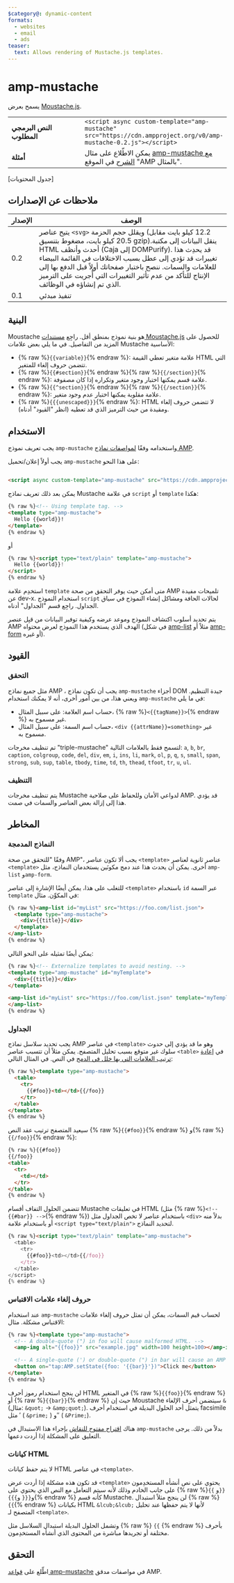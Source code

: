 ```yaml
---
$category@: dynamic-content
formats:
  - websites
  - email
  - ads
teaser:
  text: Allows rendering of Mustache.js templates.
---
```




<!--
       Copyright 2016 The AMP HTML Authors. All Rights Reserved.

       Licensed under the Apache License, Version 2.0 (the "License");
     you may not use this file except in compliance with the License.
     You may obtain a copy of the License at

     http://www.apache.org/licenses/LICENSE-2.0

     Unless required by applicable law or agreed to in writing, software
     distributed under the License is distributed on an "AS-IS" BASIS,
     WITHOUT WARRANTIES OR CONDITIONS OF ANY KIND, either express or implied.
     See the License for the specific language governing permissions and
     limitations under the License.
-->

# amp-mustache

يسمح بعرض [Moustache.js](https://github.com/janl/mustache.js/).

<table>
  <tr>
    <td width="40%"><strong>النص البرمجي المطلوب</strong></td>
    <td>
      <div>
        <code>&lt;script async custom-template="amp-mustache" src="https://cdn.ampproject.org/v0/amp-mustache-0.2.js"&gt;&lt;/script&gt;</code>
      </div>
    </td>
  </tr>
  <tr>
    <td width="40%"><strong>أمثلة</strong></td>
    <td>يمكن الاطّلاع على مثال <a href="https://ampbyexample.com/components/amp-mustache/">amp-mustache مع الشرح</a> في الموقع "AMP بالمثال".</td>
  </tr>
</table>

[جدول المحتويات]

## ملاحظات عن الإصدارات

| الإصدار | الوصف |
|-------|-----|
| 0.2 | يتيح عناصر `<svg>` ويقلل حجم الحزمة (12.2 كيلو بايت مقابل 20.5 كيلو بايت، مضغوط بتنسيق gzip).ينقل البيانات إلى مكتبة HTML أحدث وأنظف (Caja إلى DOMPurify). قد يحدِث هذا تغييرات قد تؤدي إلى عطل بسبب الاختلافات في القائمة البيضاء للعلامات والسمات. ننصح باختبار صفحاتك أولاً قبل الدفع بها إلى الإنتاج للتأكد من عدم تأثير التغييرات التي أُجريت على الترميز الذي تم إنشاؤه في الوظائف. |
| 0.1 | تنفيذ مبدئي |

## البنية

Moustache هو بنية نموذج بمنطق أقل. راجِع [مستندات Moustache.js](https://github.com/janl/mustache.js/) للحصول على المزيد من التفاصيل. في ما يلي بعض علامات Mustache الأساسية:

* {% raw %}`{{variable}}`{% endraw %}: علامة متغير تعطي القيمة HTML التي تتضمن حروف إلغاء للمتغير.
* {% raw %}`{{#section}}`{% endraw %}{% raw %}`{{/section}}`{% endraw %}: علامة قسم يمكنها اختبار وجود متغير وتكراره إذا كان مصفوفة.
* {% raw %}`{{^section}}`{% endraw %}{% raw %}`{{/section}}`{% endraw %}: علامة مقلوبة يمكنها اختبار عدم وجود متغير.
* {% raw %}`{{{unescaped}}}`{% endraw %}: HTML لا تتضمن حروف إلغاء ومقيدة من حيث الترميز الذي قد تعطيه (انظر "القيود" أدناه).

## الاستخدام

يجب تعريف نموذج `amp-mustache` واستخدامه وفقًا [لمواصفات نماذج AMP](../../spec/amp-html-templates.md).

يجب أولاً إعلان/تحميل `amp-mustache` على هذا النحو:

```html

<script async custom-template="amp-mustache" src="https://cdn.ampproject.org/v0/amp-mustache-0.2.js"></script>
```

يمكن بعد ذلك تعريف نماذج Mustache في علامة `script` أو `template` هكذا:

```html
{% raw %}<!-- Using template tag. -->
<template type="amp-mustache">
  Hello {{world}}!
</template>
{% endraw %}
```
أو

<!-- Using script tag. -->
```html
{% raw %}<script type="text/plain" template="amp-mustache">
  Hello {{world}}!
</script>
{% endraw %}
```

استخدِم علامة `template` متى أمكن حيث يوفر التحقق من صحة AMP تلميحات مفيدة عن dev-x. استخدام النموذج `script` لحالات الحافة ومشاكل إنشاء النموذج في سياق الجداول. راجِع قسم "الجداول" أدناه.

يتم تحديد أسلوب اكتشاف النموذج وموعد عرضه وكيفية توفير البيانات من قبِل عنصر AMP الهدف الذي يستخدم هذا النموذج لعرض محتواه (في شكل [amp-list](../amp-list/amp-list.md) مثلاً أو [amp-form](../amp-form/amp-form.md) أو غيره).

## القيود

### التحقق

مثل جميع نماذج AMP ، يجب أن تكون نماذج `amp-mustache` أجزاء DOM جيدة التنظيم. ويعني هذا، من بين أمور أخرى، أنه لا يمكنك استخدام `amp-mustache` في ما يلي:

* حساب اسم العلامة: على سبيل المثال، {% raw %}`<{{tagName}}>`{% endraw %} غير مسموح به.
* حساب اسم السمة: على سبيل المثال، `<div {{attrName}}=something>` غير مسموح به.

تم تنظيف مخرجات "triple-mustache" لتسمح فقط بالعلامات التالية: `a`, `b`, `br`, `caption`, `colgroup`, `code`, `del`, `div`, `em`, `i`, `ins`, `li`, `mark`, `ol`, `p`, `q`, `s`, `small`, `span`, `strong`, `sub`, `sup`, `table`, `tbody`, `time`, `td`, `th`, `thead`, `tfoot`, `tr`, `u`, `ul`.

### التنظيف

يتم تنظيف مخرجات Mustache لدواعي الأمان وللحفاظ على صلاحية AMP. قد يؤدي هذا إلى إزالة بعض العناصر والسمات في صمت.

## المخاطر

### النماذج المدمجة

وفقًا "للتحقق من صحة AMP"، يجب ألا تكون عناصر `<template>` عناصر ثانوية لعناصر `<template>` أخرى. يمكن أن يحدث هذا عند دمج مكونَين يستخدمان النماذج، مثل `amp-list` و`amp-form`.

للتغلب على هذا، يمكن أيضًا الإشارة إلى عناصر `<template>` باستخدام `id` عبر السمة `template` في المكوِّن. مثال:

```html
{% raw %}<amp-list id="myList" src="https://foo.com/list.json">
  <template type="amp-mustache">
    <div>{{title}}</div>
  </template>
</amp-list>
{% endraw %}
```

يمكن أيضًا تمثيله على النحو التالي:

```html
{% raw %}<!-- Externalize templates to avoid nesting. -->
<template type="amp-mustache" id="myTemplate">
  <div>{{title}}</div>
</template>

<amp-list id="myList" src="https://foo.com/list.json" template="myTemplate">
</amp-list>
{% endraw %}
```

### الجداول

يجب تحديد سلاسل نماذج AMP في عناصر `<template>` وهو ما قد يؤدي إلى حدوث سلوك غير متوقع بسبب تحليل المتصفح. يمكن مثلاً أن تتسبب عناصر `<table>` في [إعادة ترتيب العلامات التي بها خلل في الدمج](https://www.w3.org/TR/html5/syntax.html#unexpected-markup-in-tables) في النص. في المثال التالي:

```html
{% raw %}<template type="amp-mustache">
  <table>
    <tr>
      {{#foo}}<td></td>{{/foo}}
    </tr>
  </table>
</template>
{% endraw %}
```

سيعيد المتصفح ترتيب عقد النص {% raw %}`{{#foo}}`{% endraw %} و{% raw %}`{{/foo}}`{% endraw %}:

```html
{% raw %}{{#foo}}
{{/foo}}
<table>
  <tr>
    <td></td>
  </tr>
</table>
{% endraw %}
```

تتضمن الحلول التفاف أقسام Mustache في تعليقات HTML (مثل {% raw %}`<!-- {{#bar}} -->`{% endraw %}) باستخدام عناصر لا تخص الجداول مثل `<div>` بدلاً منه أو باستخدام علامة `<script type="text/plain">` لتحديد النماذج.

```html
{% raw %}<script type="text/plain" template="amp-mustache">
  <table>
    <tr>
      {{#foo}}<td></td>{{/foo}}
    </tr>
  </table>
</script>
{% endraw %}
```

### حروف إلغاء علامات الاقتباس

عند استخدام `amp-mustache` لحساب قيم السمات، يمكن أن تمثل حروف إلغاء علامات الاقتباس مشكلة. مثال:

```html
{% raw %}<template type="amp-mustache">
  <!-- A double-quote (") in foo will cause malformed HTML. -->
  <amp-img alt="{{foo}}" src="example.jpg" width=100 height=100></amp-img>

  <!-- A single-quote (') or double-quote (") in bar will cause an AMP runtime parse error. -->
  <button on="tap:AMP.setState({foo: '{{bar}}'})">Click me</button>
</template>
{% endraw %}
```

لن ينجح استخدام رموز أحرف HTML في المتغير {% raw %}`{{foo}}`{% endraw %} أو {% raw %}`{{bar}}`{% endraw %} حيث إن Moustache سيتضمن أحرف الإلغاء `&` (مثال: `&quot;` -> `&amp;quot;`). يتمثل أحد الحلول البديلة في استخدام أحرف facsimile مثل ′ ( `&prime;` ) و″ ( `&Prime;`).

هناك [اقتراح مفتوح للنقاش](https://github.com/ampproject/amphtml/issues/8395) بإجراء هذا الاستبدال في `amp-mustache` بدلاً من ذلك. يرجى التعليق على المشكلة إذا أردت دعمها.

### كيانات HTML

لا يتم حفظ كيانات HTML في عناصر `<template>`.

قد تكون هذه مشكلة إذا أردت عرض `<template>` يحتوي على نص أنشأه المستخدِمون على جانب الخادم وذلك لأنه سيتم التعامل مع النص الذي يحتوي على {% raw %}`{{` و`}}` و`{{{` و`}}}`{% endraw %} كأنه قسم Mustache. لن ينجح مثلاً استبدال {% raw %}`{{`{% endraw %} بكيانات HTML `&lcub;&lcub;` لأنها لا يتم حفظها عند تحليل المتصفح لـ `<template>`.

وتشمل الحلول البديلة استبدال السلاسل مثل {% raw %} `{{` {% endraw %} بأحرف مختلفة أو تجريدها مباشرة من المحتوى الذي أنشأه المستخدِمون.

## التحقق

اطِّلع على [قواعد amp-mustache](https://github.com/ampproject/amphtml/blob/master/extensions/amp-mustache/validator-amp-mustache.protoascii) في مواصفات مدقق AMP.

